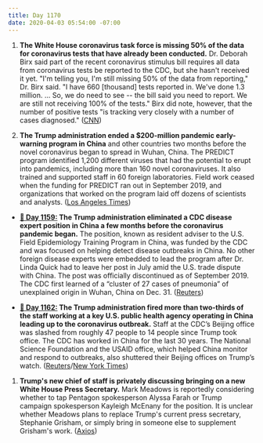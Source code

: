 ```yaml
---
title: Day 1170
date: 2020-04-03 05:54:00 -07:00
---
```


1. **The White House coronavirus task force is missing 50% of the data for coronavirus tests that have already been conducted.** Dr. Deborah Birx said part of the recent coronavirus stimulus bill requires all data from coronavirus tests be reported to the CDC, but she hasn't received it yet. "I'm telling you, I'm still missing 50% of the data from reporting," Dr. Birx said. "I have 660 \[thousand\] tests reported in. We've done 1.3 million. ... So, we do need to see -- the bill said you need to report. We are still not receiving 100% of the tests." Birx did note, however, that the number of positive tests "is tracking very closely with a number of cases diagnosed." ([CNN](https://www.cnn.com/2020/04/02/politics/birx-task-force-coronavirus-testing/index.html))

2. **The Trump administration ended a $200-million pandemic early-warning program in China** and other countries two months before the novel coronavirus began to spread in Wuhan, China. The PREDICT program identified 1,200 different viruses that had the potential to erupt into pandemics, including more than 160 novel coronaviruses. It also trained and supported staff in 60 foreign laboratories. Field work ceased when the funding for PREDICT ran out in September 2019, and organizations that worked on the program laid off dozens of scientists and analysts. ([Los Angeles Times](https://www.latimes.com/science/story/2020-04-02/coronavirus-trump-pandemic-program-viruses-detection))

* **[📌 Day 1159:](https://whatthefuckjusthappenedtoday.com/2020/03/23/day-1159/#7-the-trump-administration-eliminate) The Trump administration eliminated a CDC disease expert position in China a few months before the coronavirus pandemic began.** The position, known as resident adviser to the U.S. Field Epidemiology Training Program in China, was funded by the CDC and was focused on helping detect disease outbreaks in China. No other foreign disease experts were embedded to lead the program after Dr. Linda Quick had to leave her post in July amid the U.S. trade dispute with China. The post was officially discontinued as of September 2019. The CDC first learned of a “cluster of 27 cases of pneumonia” of unexplained origin in Wuhan, China on Dec. 31. ([Reuters](https://www.reuters.com/article/us-health-coronavirus-china-cdc-exclusiv-idUSKBN21910S))

* **[📌 Day 1162:](https://whatthefuckjusthappenedtoday.com/2020/03/26/day-1162/#5-the-trump-administration-fired-mor) The Trump administration fired more than two-thirds of the staff working at a key U.S. public health agency operating in China leading up to the coronavirus outbreak.** Staff at the CDC’s Beijing office was slashed from roughly 47 people to 14 people since Trump took office. The CDC has worked in China for the last 30 years. The National Science Foundation and the USAID office, which helped China monitor and respond to outbreaks, also shuttered their Beijing offices on Trump’s watch. ([Reuters](https://www.reuters.com/article/us-health-coronavirus-china-cdc-exclusiv-idUSKBN21C3N5)/[New York Times](https://www.nytimes.com/2020/03/26/us/politics/coronavirus-expertise-trump.html))

1. **Trump's new chief of staff is privately discussing bringing on a new White House Press Secretary.** Mark Meadows is reportedly considering whether to tap Pentagon spokesperson Alyssa Farah or Trump campaign spokesperson Kayleigh McEnany for the position. It is unclear whether Meadows plans to replace Trump's current press secretary, Stephanie Grisham, or simply bring in someone else to supplement Grisham's work. ([Axios](https://www.axios.com/white-house-press-secretary-farah-mcenany-grisham-meadows-e9b99a5f-93e1-4ec7-addf-68affb1e5244.html))